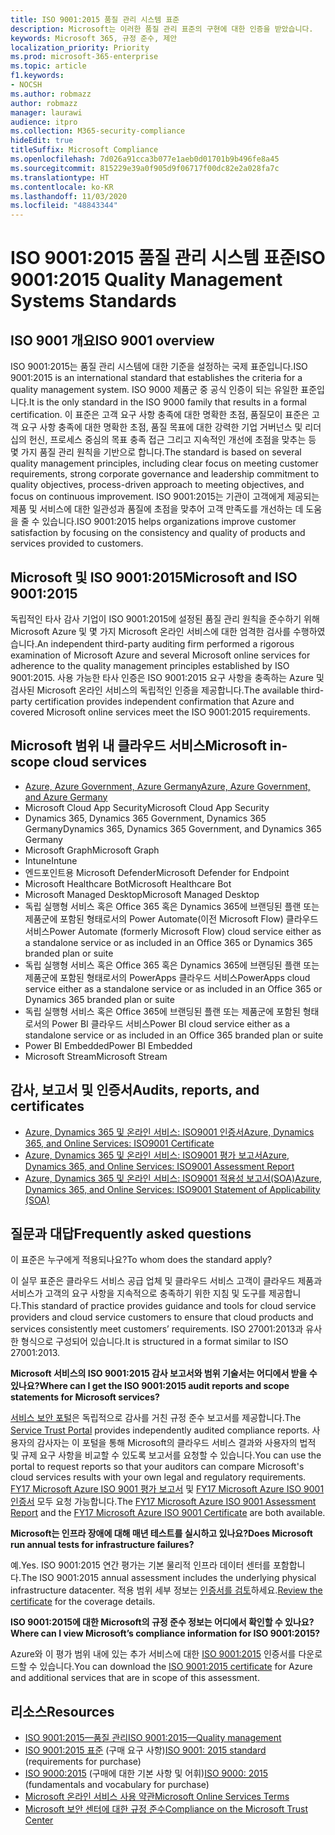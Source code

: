 ```yaml
---
title: ISO 9001:2015 품질 관리 시스템 표준
description: Microsoft는 이러한 품질 관리 표준의 구현에 대한 인증을 받았습니다.
keywords: Microsoft 365, 규정 준수, 제안
localization_priority: Priority
ms.prod: microsoft-365-enterprise
ms.topic: article
f1.keywords:
- NOCSH
ms.author: robmazz
author: robmazz
manager: laurawi
audience: itpro
ms.collection: M365-security-compliance
hideEdit: true
titleSuffix: Microsoft Compliance
ms.openlocfilehash: 7d026a91cca3b077e1aeb0d01701b9b496fe8a45
ms.sourcegitcommit: 815229e39a0f905d9f06717f00dc82e2a028fa7c
ms.translationtype: HT
ms.contentlocale: ko-KR
ms.lasthandoff: 11/03/2020
ms.locfileid: "48843344"
---
```

# <a name="iso-90012015-quality-management-systems-standards"></a><span data-ttu-id="1eb0d-104">ISO 9001:2015 품질 관리 시스템 표준</span><span class="sxs-lookup"><span data-stu-id="1eb0d-104">ISO 9001:2015 Quality Management Systems Standards</span></span>

## <a name="iso-9001-overview"></a><span data-ttu-id="1eb0d-105">ISO 9001 개요</span><span class="sxs-lookup"><span data-stu-id="1eb0d-105">ISO 9001 overview</span></span>

<span data-ttu-id="1eb0d-106">ISO 9001:2015는 품질 관리 시스템에 대한 기준을 설정하는 국제 표준입니다.</span><span class="sxs-lookup"><span data-stu-id="1eb0d-106">ISO 9001:2015 is an international standard that establishes the criteria for a quality management system.</span></span> <span data-ttu-id="1eb0d-107">ISO 9000 제품군 중 공식 인증이 되는 유일한 표준입니다.</span><span class="sxs-lookup"><span data-stu-id="1eb0d-107">It is the only standard in the ISO 9000 family that results in a formal certification.</span></span> <span data-ttu-id="1eb0d-108">이 표준은 고객 요구 사항 충족에 대한 명확한 초점, 품질모이 표준은 고객 요구 사항 충족에 대한 명확한 초점, 품질 목표에 대한 강력한 기업 거버넌스 및 리더십의 헌신, 프로세스 중심의 목표 충족 접근 그리고 지속적인 개선에 초점을 맞추는 등 몇 가지 품질 관리 원칙을 기반으로 합니다.</span><span class="sxs-lookup"><span data-stu-id="1eb0d-108">The standard is based on several quality management principles, including clear focus on meeting customer requirements, strong corporate governance and leadership commitment to quality objectives, process-driven approach to meeting objectives, and focus on continuous improvement.</span></span> <span data-ttu-id="1eb0d-109">ISO 9001:2015는 기관이 고객에게 제공되는 제품 및 서비스에 대한 일관성과 품질에 초점을 맞추어 고객 만족도를 개선하는 데 도움을 줄 수 있습니다.</span><span class="sxs-lookup"><span data-stu-id="1eb0d-109">ISO 9001:2015 helps organizations improve customer satisfaction by focusing on the consistency and quality of products and services provided to customers.</span></span>

## <a name="microsoft-and-iso-90012015"></a><span data-ttu-id="1eb0d-110">Microsoft 및 ISO 9001:2015</span><span class="sxs-lookup"><span data-stu-id="1eb0d-110">Microsoft and ISO 9001:2015</span></span>

<span data-ttu-id="1eb0d-111">독립적인 타사 감사 기업이 ISO 9001:2015에 설정된 품질 관리 원칙을 준수하기 위해 Microsoft Azure 및 몇 가지 Microsoft 온라인 서비스에 대한 엄격한 검사를 수행하였습니다.</span><span class="sxs-lookup"><span data-stu-id="1eb0d-111">An independent third-party auditing firm performed a rigorous examination of Microsoft Azure and several Microsoft online services for adherence to the quality management principles established by ISO 9001:2015.</span></span> <span data-ttu-id="1eb0d-112">사용 가능한 타사 인증은 ISO 9001:2015 요구 사항을 충족하는 Azure 및 검사된 Microsoft 온라인 서비스의 독립적인 인증을 제공합니다.</span><span class="sxs-lookup"><span data-stu-id="1eb0d-112">The available third-party certification provides independent confirmation that Azure and covered Microsoft online services meet the ISO 9001:2015 requirements.</span></span>

## <a name="microsoft-in-scope-cloud-services"></a><span data-ttu-id="1eb0d-113">Microsoft 범위 내 클라우드 서비스</span><span class="sxs-lookup"><span data-stu-id="1eb0d-113">Microsoft in-scope cloud services</span></span>

- [<span data-ttu-id="1eb0d-114">Azure, Azure Government, Azure Germany</span><span class="sxs-lookup"><span data-stu-id="1eb0d-114">Azure, Azure Government, and Azure Germany</span></span>](https://aka.ms/AzureCompliance)
- <span data-ttu-id="1eb0d-115">Microsoft Cloud App Security</span><span class="sxs-lookup"><span data-stu-id="1eb0d-115">Microsoft Cloud App Security</span></span>
- <span data-ttu-id="1eb0d-116">Dynamics 365, Dynamics 365 Government, Dynamics 365 Germany</span><span class="sxs-lookup"><span data-stu-id="1eb0d-116">Dynamics 365, Dynamics 365 Government, and Dynamics 365 Germany</span></span>
- <span data-ttu-id="1eb0d-117">Microsoft Graph</span><span class="sxs-lookup"><span data-stu-id="1eb0d-117">Microsoft Graph</span></span>
- <span data-ttu-id="1eb0d-118">Intune</span><span class="sxs-lookup"><span data-stu-id="1eb0d-118">Intune</span></span>
- <span data-ttu-id="1eb0d-119">엔드포인트용 Microsoft Defender</span><span class="sxs-lookup"><span data-stu-id="1eb0d-119">Microsoft Defender for Endpoint</span></span>
- <span data-ttu-id="1eb0d-120">Microsoft Healthcare Bot</span><span class="sxs-lookup"><span data-stu-id="1eb0d-120">Microsoft Healthcare Bot</span></span>
- <span data-ttu-id="1eb0d-121">Microsoft Managed Desktop</span><span class="sxs-lookup"><span data-stu-id="1eb0d-121">Microsoft Managed Desktop</span></span>
- <span data-ttu-id="1eb0d-122">독립 실행형 서비스 혹은 Office 365 혹은 Dynamics 365에 브랜딩된 플랜 또는 제품군에 포함된 형태로서의 Power Automate(이전 Microsoft Flow) 클라우드 서비스</span><span class="sxs-lookup"><span data-stu-id="1eb0d-122">Power Automate (formerly Microsoft Flow) cloud service either as a standalone service or as included in an Office 365 or Dynamics 365 branded plan or suite</span></span>
- <span data-ttu-id="1eb0d-123">독립 실행형 서비스 혹은 Office 365 혹은 Dynamics 365에 브랜딩된 플랜 또는 제품군에 포함된 형태로서의 PowerApps 클라우드 서비스</span><span class="sxs-lookup"><span data-stu-id="1eb0d-123">PowerApps cloud service either as a standalone service or as included in an Office 365 or Dynamics 365 branded plan or suite</span></span>
- <span data-ttu-id="1eb0d-124">독립 실행형 서비스 혹은 Office 365에 브랜딩된 플랜 또는 제품군에 포함된 형태로서의 Power BI 클라우드 서비스</span><span class="sxs-lookup"><span data-stu-id="1eb0d-124">Power BI cloud service either as a standalone service or as included in an Office 365 branded plan or suite</span></span>
- <span data-ttu-id="1eb0d-125">Power BI Embedded</span><span class="sxs-lookup"><span data-stu-id="1eb0d-125">Power BI Embedded</span></span>
- <span data-ttu-id="1eb0d-126">Microsoft Stream</span><span class="sxs-lookup"><span data-stu-id="1eb0d-126">Microsoft Stream</span></span>

## <a name="audits-reports-and-certificates"></a><span data-ttu-id="1eb0d-127">감사, 보고서 및 인증서</span><span class="sxs-lookup"><span data-stu-id="1eb0d-127">Audits, reports, and certificates</span></span>

- [<span data-ttu-id="1eb0d-128">Azure, Dynamics 365 및 온라인 서비스: ISO9001 인증서</span><span class="sxs-lookup"><span data-stu-id="1eb0d-128">Azure, Dynamics 365, and Online Services: ISO9001 Certificate</span></span>](https://aka.ms/azureiso9001cert)
- [<span data-ttu-id="1eb0d-129">Azure, Dynamics 365 및 온라인 서비스: ISO9001 평가 보고서</span><span class="sxs-lookup"><span data-stu-id="1eb0d-129">Azure, Dynamics 365, and Online Services: ISO9001 Assessment Report</span></span>](https://aka.ms/azureiso9001report)
- [<span data-ttu-id="1eb0d-130">Azure, Dynamics 365 및 온라인 서비스: ISO9001 적용성 보고서(SOA)</span><span class="sxs-lookup"><span data-stu-id="1eb0d-130">Azure, Dynamics 365, and Online Services: ISO9001 Statement of Applicability (SOA)</span></span>](https://aka.ms/azureiso9001soa)

## <a name="frequently-asked-questions"></a><span data-ttu-id="1eb0d-131">질문과 대답</span><span class="sxs-lookup"><span data-stu-id="1eb0d-131">Frequently asked questions</span></span>

<span data-ttu-id="1eb0d-132">이 표준은 누구에게 적용되나요?</span><span class="sxs-lookup"><span data-stu-id="1eb0d-132">To whom does the standard apply?</span></span>

<span data-ttu-id="1eb0d-133">이 실무 표준은 클라우드 서비스 공급 업체 및 클라우드 서비스 고객이 클라우드 제품과 서비스가 고객의 요구 사항을 지속적으로 충족하기 위한 지침 및 도구를 제공합니다.</span><span class="sxs-lookup"><span data-stu-id="1eb0d-133">This standard of practice provides guidance and tools for cloud service providers and cloud service customers to ensure that cloud products and services consistently meet customers’ requirements.</span></span> <span data-ttu-id="1eb0d-134">ISO 27001:2013과 유사한 형식으로 구성되어 있습니다.</span><span class="sxs-lookup"><span data-stu-id="1eb0d-134">It is structured in a format similar to ISO 27001:2013.</span></span>

<span data-ttu-id="1eb0d-135">**Microsoft 서비스의 ISO 9001:2015 감사 보고서와 범위 기술서는 어디에서 받을 수 있나요?**</span><span class="sxs-lookup"><span data-stu-id="1eb0d-135">**Where can I get the ISO 9001:2015 audit reports and scope statements for Microsoft services?**</span></span>

<span data-ttu-id="1eb0d-136">[서비스 보안 포털](https://docs.microsoft.com/microsoft-365/compliance/get-started-with-service-trust-portal)은 독립적으로 감사를 거친 규정 준수 보고서를 제공합니다.</span><span class="sxs-lookup"><span data-stu-id="1eb0d-136">The [Service Trust Portal](https://docs.microsoft.com/microsoft-365/compliance/get-started-with-service-trust-portal) provides independently audited compliance reports.</span></span> <span data-ttu-id="1eb0d-137">사용자의 감사자는 이 포털을 통해 Microsoft의 클라우드 서비스 결과와 사용자의 법적 및 규제 요구 사항을 비교할 수 있도록 보고서를 요청할 수 있습니다.</span><span class="sxs-lookup"><span data-stu-id="1eb0d-137">You can use the portal to request reports so that your auditors can compare Microsoft's cloud services results with your own legal and regulatory requirements.</span></span> <span data-ttu-id="1eb0d-138">[FY17 Microsoft Azure ISO 9001 평가 보고서](https://www.microsoft.com/?ref=aka) 및 [FY17 Microsoft Azure ISO 9001 인증서](https://www.microsoft.com/?ref=aka) 모두 요청 가능합니다.</span><span class="sxs-lookup"><span data-stu-id="1eb0d-138">The [FY17 Microsoft Azure ISO 9001 Assessment Report](https://www.microsoft.com/?ref=aka) and the [FY17 Microsoft Azure ISO 9001 Certificate](https://www.microsoft.com/?ref=aka) are both available.</span></span>

<span data-ttu-id="1eb0d-139">**Microsoft는 인프라 장애에 대해 매년 테스트를 실시하고 있나요?**</span><span class="sxs-lookup"><span data-stu-id="1eb0d-139">**Does Microsoft run annual tests for infrastructure failures?**</span></span>

<span data-ttu-id="1eb0d-140">예.</span><span class="sxs-lookup"><span data-stu-id="1eb0d-140">Yes.</span></span> <span data-ttu-id="1eb0d-141">ISO 9001:2015 연간 평가는 기본 물리적 인프라 데이터 센터를 포함합니다.</span><span class="sxs-lookup"><span data-stu-id="1eb0d-141">The ISO 9001:2015 annual assessment includes the underlying physical infrastructure datacenter.</span></span> <span data-ttu-id="1eb0d-142">적용 범위 세부 정보는 [인증서를 검토](https://www.microsoft.com/?ref=aka)하세요.</span><span class="sxs-lookup"><span data-stu-id="1eb0d-142">[Review the certificate](https://www.microsoft.com/?ref=aka) for the coverage details.</span></span>

<span data-ttu-id="1eb0d-143">**ISO 9001:2015에 대한 Microsoft의 규정 준수 정보는 어디에서 확인할 수 있나요?**</span><span class="sxs-lookup"><span data-stu-id="1eb0d-143">**Where can I view Microsoft’s compliance information for ISO 9001:2015?**</span></span>

<span data-ttu-id="1eb0d-144">Azure와 이 평가 범위 내에 있는 추가 서비스에 대한 [ISO 9001:2015](https://www.microsoft.com/?ref=aka) 인증서를 다운로드할 수 있습니다.</span><span class="sxs-lookup"><span data-stu-id="1eb0d-144">You can download the [ISO 9001:2015 certificate](https://www.microsoft.com/?ref=aka) for Azure and additional services that are in scope of this assessment.</span></span>

## <a name="resources"></a><span data-ttu-id="1eb0d-145">리소스</span><span class="sxs-lookup"><span data-stu-id="1eb0d-145">Resources</span></span>

- [<span data-ttu-id="1eb0d-146">ISO 9001:2015—품질 관리</span><span class="sxs-lookup"><span data-stu-id="1eb0d-146">ISO 9001:2015—Quality management</span></span>](https://www.iso.org/iso-9001-quality-management.html)
- <span data-ttu-id="1eb0d-147">[ISO 9001:2015 표준](https://www.iso.org/standard/62085.html) (구매 요구 사항)</span><span class="sxs-lookup"><span data-stu-id="1eb0d-147">[ISO 9001: 2015 standard](https://www.iso.org/standard/62085.html) (requirements for purchase)</span></span>
- <span data-ttu-id="1eb0d-148">[ISO 9000:2015](https://www.iso.org/standard/45481.html) (구매에 대한 기본 사항 및 어휘)</span><span class="sxs-lookup"><span data-stu-id="1eb0d-148">[ISO 9000: 2015](https://www.iso.org/standard/45481.html) (fundamentals and vocabulary for purchase)</span></span>
- [<span data-ttu-id="1eb0d-149">Microsoft 온라인 서비스 사용 약관</span><span class="sxs-lookup"><span data-stu-id="1eb0d-149">Microsoft Online Services Terms</span></span>](https://aka.ms/Online-Services-Terms)
- [<span data-ttu-id="1eb0d-150">Microsoft 보안 센터에 대한 규정 준수</span><span class="sxs-lookup"><span data-stu-id="1eb0d-150">Compliance on the Microsoft Trust Center</span></span>](https://www.microsoft.com/trust-center/compliance/compliance-overview)
